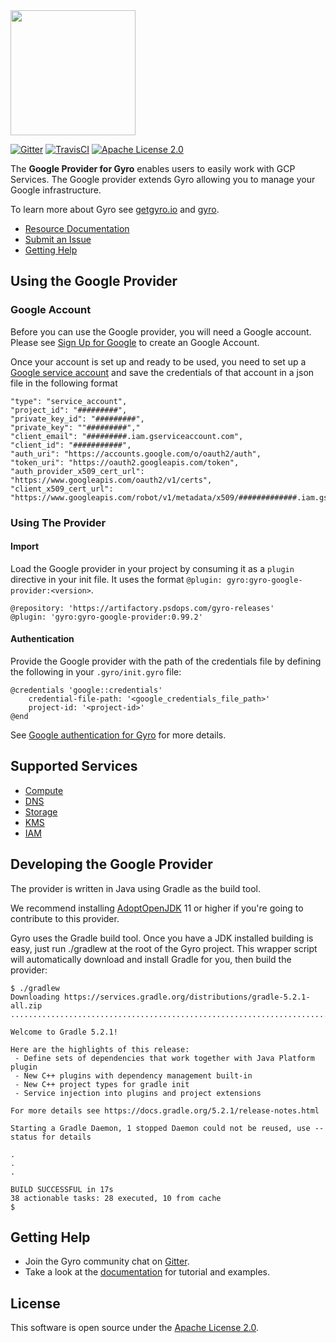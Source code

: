 <img src="https://github.com/perfectsense/gyro/blob/master/etc/gyro.png" height="200"/>

[![Gitter](https://img.shields.io/gitter/room/perfectsense/gyro)](https://gitter.im/perfectsense/gyro)
[![TravisCI](https://api.travis-ci.org/perfectsense/gyro-google-provider.svg?branch=master)](https://travis-ci.org/perfectsense/gyro-google-provider)
[![Apache License 2.0](https://img.shields.io/github/license/perfectsense/gyro-google-provider)](https://github.com/perfectsense/gyro-google-provider/blob/master/LICENSE)


The **Google Provider for Gyro** enables users to easily work with GCP Services. The Google provider extends Gyro allowing you to manage your Google infrastructure.

To learn more about Gyro see [getgyro.io](https://getgyro.io) and [gyro](https://github.com/perfectsense/gyro). 

* [Resource Documentation](https://gyro.dev/providers/google/index.html)
* [Submit an Issue](https://github.com/perfectsense/gyro-google-provider/issues)
* [Getting Help](#getting-help)

## Using the Google Provider

### Google Account ###

Before you can use the Google provider, you will need a Google account. Please see [Sign Up for Google](https://cloud.google.com/gcp/) to create an Google Account.

Once your account is set up and ready to be used, you need to set up a [Google service account](https://cloud.google.com/docs/authentication/getting-started) and save the credentials of that account in a json file in the following format

```
"type": "service_account",
"project_id": "#########",
"private_key_id": "#########",
"private_key": ""#########","
"client_email": "#########.iam.gserviceaccount.com",
"client_id": "###########",
"auth_uri": "https://accounts.google.com/o/oauth2/auth",
"token_uri": "https://oauth2.googleapis.com/token",
"auth_provider_x509_cert_url": "https://www.googleapis.com/oauth2/v1/certs",
"client_x509_cert_url": "https://www.googleapis.com/robot/v1/metadata/x509/#############.iam.gserviceaccount.com"
``` 

### Using The Provider ###

#### Import ####

Load the Google provider in your project by consuming it as a `plugin` directive in your init file. It uses the format `@plugin: gyro:gyro-google-provider:<version>`.

```shell
@repository: 'https://artifactory.psdops.com/gyro-releases'
@plugin: 'gyro:gyro-google-provider:0.99.2'
```

#### Authentication ####

Provide the Google provider with the path of the credentials file by defining the following in your `.gyro/init.gyro` file:

```
@credentials 'google::credentials'
    credential-file-path: '<google_credentials_file_path>'
    project-id: '<project-id>'
@end
```

See [Google authentication for Gyro](https://gyro.dev/providers/google/index.html#authentication) for more details.

## Supported Services

* [Compute](https://gyro.dev/providers/google/compute/index.html)
* [DNS](https://gyro.dev/providers/google/dns/index.html)
* [Storage](https://gyro.dev/providers/google/bucket/index.html)
* [KMS](https://gyro.dev/providers/google/kms/index.html)
* [IAM](https://gyro.dev/providers/google/iam/index.html)

## Developing the Google Provider

The provider is written in Java using Gradle as the build tool.

We recommend installing [AdoptOpenJDK](https://adoptopenjdk.net/) 11 or higher if you're going to contribute to this provider. 

Gyro uses the Gradle build tool. Once you have a JDK installed building is easy, just run ./gradlew at the root of the Gyro project. This wrapper script will automatically download and install Gradle for you, then build the provider:
```shell
$ ./gradlew
Downloading https://services.gradle.org/distributions/gradle-5.2.1-all.zip
..............................................................................................................................

Welcome to Gradle 5.2.1!

Here are the highlights of this release:
 - Define sets of dependencies that work together with Java Platform plugin
 - New C++ plugins with dependency management built-in
 - New C++ project types for gradle init
 - Service injection into plugins and project extensions

For more details see https://docs.gradle.org/5.2.1/release-notes.html

Starting a Gradle Daemon, 1 stopped Daemon could not be reused, use --status for details

.
.
.

BUILD SUCCESSFUL in 17s
38 actionable tasks: 28 executed, 10 from cache
$
```

## Getting Help

* Join the Gyro community chat on [Gitter](https://gitter.im/perfectsense/gyro).
* Take a look at the [documentation](https://gyro.dev/providers/google/index.html) for tutorial and examples.

## License

This software is open source under the [Apache License 2.0](https://github.com/perfectsense/gyro-google-provider/blob/master/LICENSE).
